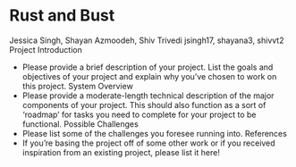 # Rust and Bust
Jessica Singh, Shayan Azmoodeh, Shiv Trivedi
jsingh17, shayana3, shivvt2
Project Introduction
- Please provide a brief description of your project. List the goals and objectives of your project and explain why you’ve chosen to work on this project.
System Overview
- Please provide a moderate-length technical description of the major components of your project. This should also function as a sort of ‘roadmap’ for tasks you need to complete for your project to be functional.
Possible Challenges
- Please list some of the challenges you foresee running into.
References
- If you’re basing the project off of some other work or if you received inspiration from an existing project, please list it here!
